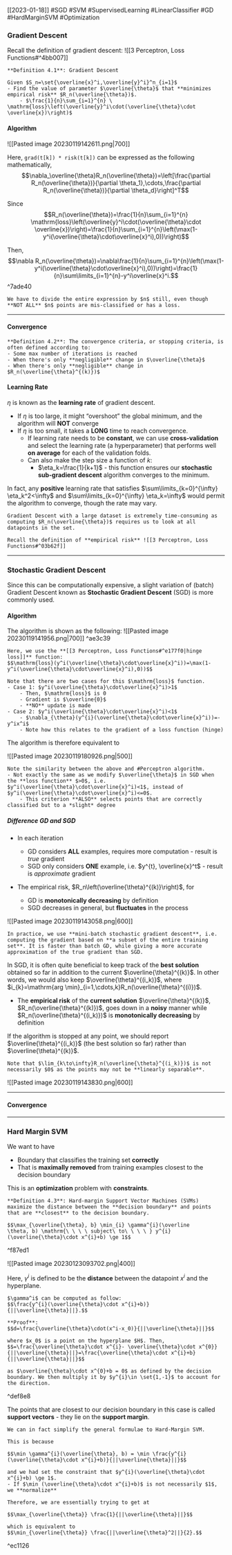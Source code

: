[[2023-01-18]] #SGD #SVM #SupervisedLearning #LinearClassifier #GD #HardMarginSVM #Optimization 

### Gradient Descent
Recall the definition of gradient descent: ![[3 Perceptron, Loss Functions#^4bb007]]
```ad-important
**Definition 4.1**: Gradient Descent

Given $S_n=\set{\overline{x}^i,\overline{y}^i}^n_{i=1}$
- Find the value of parameter $\overline{\theta}$ that **minimizes empirical risk** $R_n(\overline{\theta})$.
	- $\frac{1}{n}\sum_{i=1}^{n} \ \mathrm{loss}\left(\overline{y}^i\cdot(\overline{\theta}\cdot \overline{x})\right)$
```

#### Algorithm

![[Pasted image 20230119142611.png|700]]

Here, `grad(t[k]) * risk(t[k])` can be expressed as the following mathematically,
$$\nabla_\overline{\theta}R_n(\overline{\theta})=\left[\frac{\partial R_n(\overline{\theta})}{\partial \theta_1},\cdots,\frac{\partial R_n(\overline{\theta})}{\partial \theta_d}\right]^T$$

Since 
$$R_n(\overline{\theta})=\frac{1}{n}\sum_{i=1}^{n}  \mathrm{loss}\left(\overline{y}^i\cdot(\overline{\theta}\cdot \overline{x})\right)=\frac{1}{n}\sum_{i=1}^{n}\left(\max(1-y^i(\overline{\theta}\cdot\overline{x}^i),0))\right)$$

Then, 
$$\nabla R_n(\overline{\theta})=\nabla\frac{1}{n}\sum_{i=1}^{n}\left(\max(1-y^i(\overline{\theta}\cdot\overline{x}^i),0))\right)=\frac{1}{n}\sum\limits_{i=1}^{n}-y^i\overline{x}^i.$$ ^7ade40

```ad-warning
We have to divide the entire expression by $n$ still, even though **NOT ALL** $n$ points are mis-classified or has a loss.
```

---

#### Convergence

```ad-important
**Definition 4.2**: The convergence criteria, or stopping criteria, is often defined according to:
- Some max number of iterations is reached
- When there's only **negligible** change in $\overline{\theta}$
- When there's only **negligible** change in $R_n(\overline{\theta}^{(k)})$
```

#### Learning Rate
$\eta$ is known as the **learning rate** of gradient descent. 
- If $\eta$ is too large, it might “overshoot” the global minimum, and the algorithm will **NOT** converge
- If $\eta$ is too small, it takes a **LONG** time to reach convergence.
	- If learning rate needs to be **constant**, we can use **cross-validation** and select the learning rate (a  hyperparameter) that performs well **on average** for each of the validation folds.
	- Can also make the step size a function of $k$:
		- $\eta_k=\frac{1}{k+1}$ - this function ensures our **stochastic sub-gradient descent** algorithm converges to the minimum.

In fact, any **positive** learning rate that satisfies $\sum\limits_{k=0}^{\infty} \eta_k^2<\infty$ and $\sum\limits_{k=0}^{\infty} \eta_k=\infty$ would permit the algorithm to converge, though the rate may vary.

```ad-warning
Gradient Descent with a large dataset is extremely time-consuming as computing $R_n(\overline{\theta})$ requires us to look at all datapoints in the set.

Recall the definition of **empirical risk** ![[3 Perceptron, Loss Functions#^03b62f]]
```

---

### Stochastic Gradient Descent
Since this can be computationally expensive, a slight variation of (batch) Gradient Descent known as **Stochastic Gradient Descent** (SGD) is more commonly used.

#### Algorithm
The algorithm is shown as the following:
![[Pasted image 20230119141956.png|700]]
^ae3c39

```ad-example
Here, we use the **[[3 Perceptron, Loss Functions#^e177f0|hinge loss]]** function:
$$\mathrm{loss}(y^i(\overline{\theta}\cdot\overline{x}^i))=\max(1-y^i(\overline{\theta}\cdot\overline{x}^i),0))$$

Note that there are two cases for this $\mathrm{loss}$ function.
- Case 1: $y^i(\overline{\theta}\cdot\overline{x}^i)>1$
	- Then, $\mathrm{loss}$ is 0
	- Gradient is $\overline{0}$
	- **NO** update is made
- Case 2: $y^i(\overline{\theta}\cdot\overline{x}^i)<1$
	- $\nabla_{\theta}(y^{i}(\overline{\theta}\cdot\overline{x}^i))=-y^ix^i$
	- Note how this relates to the gradient of a loss function (hinge)
```

The algorithm is therefore equivalent to

![[Pasted image 20230119180926.png|500]]

```ad-note
Note the similarity between the above and #Perceptron algorithm.
- Not exactly the same as we modify $\overline{\theta}$ in SGD when the **loss function** $>0$, i.e. $y^i(\overline{\theta}\cdot\overline{x}^i)<1$, instead of $y^i(\overline{\theta}\cdot\overline{x}^i)<=0$.
	- This criterion **ALSO** selects points that are correctly classified but to a *slight* degree
```


##### Difference GD and SGD
- In each iteration
	- GD considers **ALL** examples, requires more computation - result is *true* gradient
	- SGD only considers **ONE** example, i.e. $y^{t}, \overline{x}^t$ - result is *approximate* gradient

- The empirical risk, $R_n\left(\overline{\theta}^{(k)}\right)$, for
	- GD is **monotonically decreasing** by definition
	- SGD decreases in general, but **fluctuates** in the process

![[Pasted image 20230119143058.png|600]]

```ad-note
In practice, we use **mini-batch stochastic gradient descent**, i.e. computing the gradient based on **a subset of the entire training set**. It is faster than batch GD, while giving a more accurate approximation of the true gradient than SGD.
```

In SGD, it is often quite beneficial to keep track of the **best solution** obtained so far in addition to the current $\overline{\theta}^{(k)}$. In other words, we would also keep $\overline{\theta}^{(i_k)}$, where $i_{k}=\mathrm{arg \min}_{i=1,\cdots,k}R_n(\overline{\theta}^{(i)})$. 
- The **empirical risk** of the **current solution** $\overline{\theta}^{(k)}$, $R_n(\overline{\theta}^{(k)})$, goes down in a **noisy** manner while $R_n(\overline{\theta}^{(i_k)})$ is **monotonically decreasing** by definition

If the algorithm is stopped at any point, we should report $\overline{\theta}^{(i_k)}$ (the best solution so far) rather than $\overline{\theta}^{(k)}$.

```ad-warning
Note that $\lim_{k\to\infty}R_n(\overline{\theta}^{(i_k)})$ is not necessarily $0$ as the points may not be **linearly separable**.
```

![[Pasted image 20230119143830.png|600]]

---

#### Convergence


---

### Hard Margin SVM
We want to have
- Boundary that classifies the training set **correctly**
- That is **maximally removed** from training examples closest to the decision boundary

This is an **optimization** problem with **constraints**.

```ad-important
**Definition 4.3**: Hard-margin Support Vector Machines (SVMs) maximize the distance between the **decision boundary** and points that are **closest** to the decision boundary.

$$\max_{\overline{\theta}, b} \min_{i} \gamma^{i}(\overline
\theta, b) \mathrm{\ \ \ \ subject\ to\ \ \ \ } y^{i}(\overline{\theta}\cdot x^{i}+b) \ge 1$$

```

^f87ed1

![[Pasted image 20230123093702.png|400]]

Here, $\gamma^i$ is defined to be the **distance** between the datapoint $x^i$ and the hyperplane.

```ad-note
$\gamma^i$ can be computed as follow:
$$\frac{y^{i}(\overline{\theta}\cdot x^{i}+b)}{||\overline{\theta}||}.$$

**Proof**:
$$d=\frac{\overline{\theta}\cdot(x^i-x_0)}{||\overline{\theta}||}$$

where $x_0$ is a point on the hyperplane $H$. Then,
$$=\frac{\overline{\theta}\cdot x^{i}- \overline{\theta}\cdot x^{0}}{||\overline{\theta}||}=\frac{\overline{\theta}\cdot x^{i}+b}{||\overline{\theta}||}$$

as $\overline{\theta}\cdot x^{0}+b = 0$ as defined by the decision boundary. We then multiply it by $y^{i}\in \set{1,-1}$ to account for the direction.
```

^def8e8

The points that are closest to our decision boundary in this case is called **support vectors** - they lie on the **support margin**. 

```ad-note
We can in fact simplify the general formulae to Hard-Margin SVM.

This is because 

$$\min \gamma^{i}(\overline{\theta}, b) = \min \frac{y^{i}(\overline{\theta}\cdot x^{i}+b)}{||\overline{\theta}||}$$

and we had set the constraint that $y^{i}(\overline{\theta}\cdot x^{i}+b) \ge 1$.
- If $\min (\overline{\theta}\cdot x^{i}+b)$ is not necessarily $1$, we **normalize**

Therefore, we are essentially trying to get at

$$\max_{\overline{\theta}} \frac{1}{||\overline{\theta}||}$$

which is equivalent to
$$\min_{\overline{\theta}} \frac{||\overline{\theta}^2||}{2}.$$
```

^ec1126

